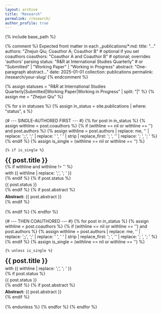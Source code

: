 ```yaml
---
layout: archive
title: "Research"
permalink: /research/
author_profile: true
---
```


{% include base_path %}

{% comment %}
Expected front matter in each _publications/*.md:
title: "..."
authors: "Zhejun Qiu; Coauthor A; Coauthor B"   # optional if you set coauthors
coauthors: "Coauthor A and Coauthor B"          # optional; overrides 'authors' parsing
status: "R&R at International Studies Quarterly" # or "Submitted" | "Working Paper" | "Working in Progress"
abstract: "One-paragraph abstract..."
date: 2025-01-01
collection: publications
permalink: /research/your-slug/
{% endcomment %}

{% assign statuses = "R&R at International Studies Quarterly|Submitted|Working Paper|Working in Progress" | split: "|" %}
{% assign me = "Zhejun Qiu" %}

{% for s in statuses %}
  {% assign in_status = site.publications | where: "status", s %}

  {# --- SINGLE-AUTHORED FIRST --- #}
  {% for post in in_status %}
    {% assign withline = post.coauthors %}
    {% if (withline == nil or withline == '') and post.authors %}
      {% assign withline = post.authors
        | replace: me, ''
        | replace: ';;', ';'
        | replace: '  ', ' '
        | strip
        | replace_first: '; ', ''
        | replace: '; ', '; ' %}
    {% endif %}
    {% assign is_single = (withline == nil or withline == '') %}

    {% if is_single %}
<article class="archive__item" style="margin:0 0 1rem 0;">
  <h2 class="archive__item-title no_toc" style="margin:0;">{{ post.title }}</h2>
  {% if withline and withline != '' %}
    <p style="margin:.25rem 0 0;">with {{ withline | replace: ';', '; ' }}</p>
  {% endif %}
  {% if post.status %}
    <p style="margin:.25rem 0 0;">{{ post.status }}</p>
  {% endif %}
  {% if post.abstract %}
    <p class="archive__item-excerpt" style="margin:.35rem 0 0;"><strong>Abstract:</strong> {{ post.abstract }}</p>
  {% endif %}
</article>
    {% endif %}
  {% endfor %}

  {# --- THEN COAUTHORED --- #}
  {% for post in in_status %}
    {% assign withline = post.coauthors %}
    {% if (withline == nil or withline == '') and post.authors %}
      {% assign withline = post.authors
        | replace: me, ''
        | replace: ';;', ';'
        | replace: '  ', ' '
        | strip
        | replace_first: '; ', ''
        | replace: '; ', '; ' %}
    {% endif %}
    {% assign is_single = (withline == nil or withline == '') %}

    {% unless is_single %}
<article class="archive__item" style="margin:0 0 1rem 0;">
  <h2 class="archive__item-title no_toc" style="margin:0;">{{ post.title }}</h2>
  <p style="margin:.25rem 0 0;">with {{ withline | replace: ';', '; ' }}</p>
  {% if post.status %}
    <p style="margin:.25rem 0 0;">{{ post.status }}</p>
  {% endif %}
  {% if post.abstract %}
    <p class="archive__item-excerpt" style="margin:.35rem 0 0;"><strong>Abstract:</strong> {{ post.abstract }}</p>
  {% endif %}
</article>
    {% endunless %}
  {% endfor %}
{% endfor %}
